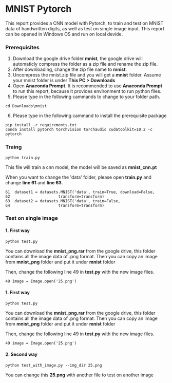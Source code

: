 # MNIST Pytorch

This report provides a CNN model with Pytorch, to train and test on MNIST data of handwritten digits, as well as test on single image input.
This report can be opened in Windows OS and run on local devide. 


### Prerequisites

1. Download the google drive folder **mnist**, the google drive will automaticly compress the folder as a zip file and rename the zip file.
2. After downloading, change the zip file name to **mnist**.
3. Uncompress the mnist.zip file and you will get a **mnist** folder.  Assume your mnist folder is under **This PC > Downloads**
4. Open **Anaconda Prompt**. It is recommended to use **Anaconda Prompt** to run this report, because it provides environment to run python files.
5. Please type in the following cammands to change to your folder path. 

```
cd Downloads\mnist
```

6. Please type in the following cammand to install the prerequisite package

```
pip install -r requirements.txt
conda install pytorch torchvision torchaudio cudatoolkit=10.2 -c pytorch
```

### Traing 
```
python train.py
```

This file will train a cnn model, the model will be saved as **mnist_cnn.pt**

When you want to change the 'data' folder, please open **train.py** and change **line 61** and **line 63**.
```
61  dataset1 = datasets.MNIST('data', train=True, download=False,
62                     transform=transform)
63  dataset2 = datasets.MNIST('data', train=False,
64                     transform=transform)
```

### Test on single image
#### 1. First way
```
python test.py
```
You can download the **mnist_png.rar** from the google drive, this folder contains all the image data of .png format. Then you can copy an image from **mnist_png** folder and put it under **mnist** folder

Then, change the following line 49 in **test.py** with the new image files.

```
49 image = Image.open('25.png')
```

#### 1. First way
```
python test.py
```
You can download the **mnist_png.rar** from the google drive, this folder contains all the image data of .png format. Then you can copy an image from **mnist_png** folder and put it under **mnist** folder

Then, change the following line 49 in **test.py** with the new image files.

```
49 image = Image.open('25.png')
```


#### 2. Second way
```
python test_with_image.py --img_dir 25.png
```
You can change this **25.png** with another file to test on another image





